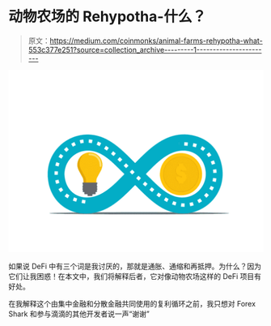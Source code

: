 # 动物农场的 Rehypotha-什么？

> 原文：<https://medium.com/coinmonks/animal-farms-rehypotha-what-553c377e251?source=collection_archive---------1----------------------->

![](img/081fe25af2ed50c74437309876143fc7.png)

如果说 DeFi 中有三个词是我讨厌的，那就是通胀、通缩和再抵押。为什么？因为它们让我困惑！在本文中，我们将解释后者，它对像动物农场这样的 DeFi 项目有好处。

在我解释这个由集中金融和分散金融共同使用的复利循环之前，我只想对 Forex Shark 和参与滴滴的其他开发者说一声“谢谢”